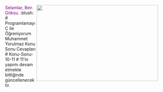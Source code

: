 <img src="https://media.giphy.com/media/ro08ZmQ1MeqZypzgDN/giphy.gif" align="right" width="400" height="250">
<font color="purple">
Selamlar, Ben Göksu.</font> :blush: 
# Programlamayı C ile Öğreniyorum Muhammet Yorulmaz Konu Sonu Cevapları
# Konu-Sonu-10-11
# 11'in yapımı devam etmekte bittiğinde güncellenecektir.
